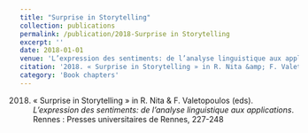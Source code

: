 ```yaml
---
title: "Surprise in Storytelling"
collection: publications
permalink: /publication/2018-Surprise in Storytelling
excerpt: ''
date: 2018-01-01
venue: 'L’expression des sentiments: de l’analyse linguistique aux applications'
citation: '2018. « Surprise in Storytelling » in R. Nita &amp; F. Valetopoulos (eds). <i>L’expression des sentiments: de l’analyse linguistique aux applications</i>. Rennes : Presses universitaires de Rennes, 227-248'
category: 'Book chapters'
---
```

2018. « Surprise in Storytelling » in R. Nita & F. Valetopoulos (eds). <i>L’expression des sentiments: de l’analyse linguistique aux applications</i>. Rennes : Presses universitaires de Rennes, 227-248